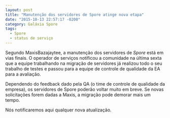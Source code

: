 ```yaml
---
layout: post
title: "Manutenção dos servidores de Spore atinge nova etapa"
date: "2015-10-13 22:57:17 -0200"
category: Galáxia Spore
tags:
  - Spore
  - status de serviço
---
```


Segundo MaxisBazajaytee, a manutenção dos servidores de _Spore_ está em vias finais. O operador de serviços notificou a comunidade na última sexta que a equipe trabalhando na migração de servidores já realizou todo o seu trabalho de testes e passou para a equipe de controle de qualidade da EA para a avaliação.

Dependendo do feedback dado pela QA (o time de controle de qualidade da empresa), os servidores de Spore poderão voltar muito em breve. Se novas solicitações forem dadas a Maxis, a migração pode demorar mais um tempo.

Nós notificaremos aqui qualquer nova atualização.

